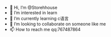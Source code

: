 - 👋 Hi, I’m @Storehhouse
- 👀 I’m interested in learn
- 🌱 I’m currently learning c语言
- 💞️ I’m looking to collaborate on someone like me
- 📫 How to reach me qq:767487864




